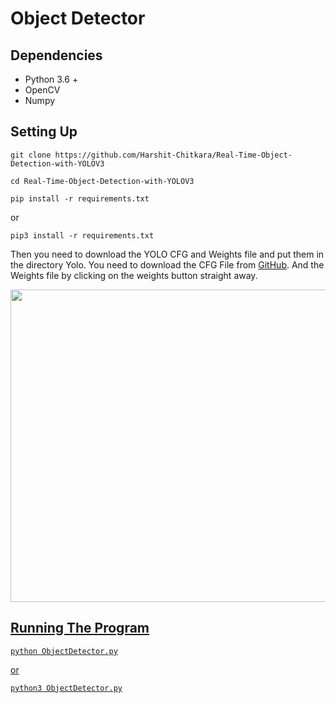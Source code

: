 # Object Detector

## Dependencies

- Python 3.6 +
- OpenCV
- Numpy

## Setting Up

```git clone https://github.com/Harshit-Chitkara/Real-Time-Object-Detection-with-YOLOV3```

```cd Real-Time-Object-Detection-with-YOLOV3```

```pip install -r requirements.txt```

or

```pip3 install -r requirements.txt```

Then you need to download the YOLO CFG and Weights file and put them in the directory Yolo. You need to download the CFG File from [GitHub](https://github.com/pjreddie/darknet/blob/master/cfg/yolov3.cfg). And the Weights file by clicking on the weights button straight away.

<a href="https://pjreddie.com/darknet/yolo/" target="_blank"> <img src="https://github.com/Harshit-Chitkara/Real-Time-Object-Detection-With-YOLOV3/blob/main/Images/CFG_Weights_FileDownload.png" width="650" height="500"/>

## Running The Program

```python ObjectDetector.py```

or

```python3 ObjectDetector.py```
